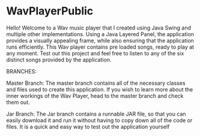 # WavPlayerPublic
Hello! Welcome to a Wav music player that I created using Java Swing and multiple other implementations. Using a Java Layered Panel, the application provides a visually appealing frame, while also ensuring that the application runs efficiently. This Wav player contains pre loaded songs, ready to play at any moment. Test out this project and feel free to listen to any of the six distinct songs provided by the application.

BRANCHES:

Master Branch: The master branch contains all of the necessary classes and files used to create this application. If you wish to learn more about the inner workings of the Wav Player, head to the master branch and check them out.

Jar Branch: The Jar branch contains a runnable JAR file, so that you can easily download it and run it without having to copy down all of the code or files. It is a quick and easy way to test out the application yourself




